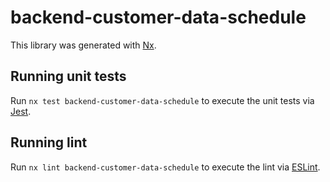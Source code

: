 # backend-customer-data-schedule

This library was generated with [Nx](https://nx.dev).

## Running unit tests

Run `nx test backend-customer-data-schedule` to execute the unit tests via [Jest](https://jestjs.io).

## Running lint

Run `nx lint backend-customer-data-schedule` to execute the lint via [ESLint](https://eslint.org/).
